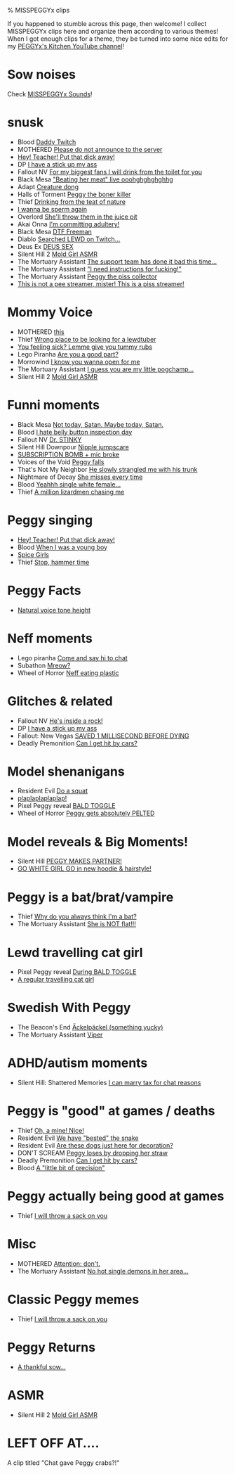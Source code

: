 % MISSPEGGYx clips

If you happened to stumble across this page, then welcome! I collect MISSPEGGYx clips here and organize them according to various themes! When I got enough clips for a theme, they be turned into some nice edits for my [PEGGYx's Kitchen YouTube channel](https://www.youtube.com/@PEGGYsKitchen)!

# Sow noises

Check [MISSPEGGYx Sounds](../2024/2024-11-misspeggyx_sounds.md.html)!

# snusk

* Blood [Daddy Twitch](https://www.twitch.tv/misspeggyx/clip/DeadDeafDonutTheRinger-45lqAsAut58L3AEZ?filter=clips&range=7d&sort=time)
* MOTHERED [Please do not announce to the server](https://www.twitch.tv/misspeggyx/clip/SteamyMildGnatLitFam-YVGJMxxgj_tiCm3_?filter=clips&range=7d&sort=time)
* [Hey! Teacher! Put that dick away!](https://www.twitch.tv/misspeggyx/clip/SleepyTangentialPuddingTTours-eGQP51Y0HfBnyaCx?filter=clips&range=7d&sort=time)
* DP [I have a stick up my ass](https://www.twitch.tv/misspeggyx/clip/DistinctDifficultClipzCeilingCat-Y4K7DNgtUlP8HUdw?filter=clips&range=all&sort=time)
* Fallout NV [For my biggest fans I will drink from the toilet for you](https://www.twitch.tv/misspeggyx/clip/SmoothEvilSharkRalpherZ-y0YMlcme-MrcrcGU?filter=clips&range=all&sort=time)
* Black Mesa ["Beating her meat" live ooohghghghghhg](https://www.twitch.tv/misspeggyx/clip/MiniatureRelatedNigiriPhilosoraptor-svyvrwxVsUTPEWTJ)
* Adapt [Creature dong](https://www.twitch.tv/misspeggyx/clip/MoldySweetBaconWutFace-YRD3MGb_YaPhUUdb?filter=clips&range=all&sort=time)
* Halls of Torment [Peggy the boner killer](https://www.twitch.tv/misspeggyx/clip/InventiveBraveClintKappaRoss-pMamYTa1mnn_38X2?filter=clips&range=all&sort=time)
* Thief [Drinking from the teat of nature](https://www.twitch.tv/misspeggyx/clip/RefinedOptimisticTarsierAllenHuhu-bAIh8BtqoLMw_2ZX?filter=clips&range=all&sort=time)
* [I wanna be sperm again](https://www.twitch.tv/misspeggyx/clip/ChillyElatedStrawberryYee-wj_ftFsJqe_-YvQ5?filter=clips&range=all&sort=time)
* Overlord [She'll throw them in the juice pit](https://www.twitch.tv/misspeggyx/clip/SpikyClumsyCattleCclamChamp-3nyG2EJuPTsXEvg1?filter=clips&range=all&sort=time)
* Akai Onna [I'm committing adultery!](https://www.twitch.tv/misspeggyx/clip/DarkComfortableKathyAMPEnergyCherry-1GNymdJsC6hqg6dx?filter=clips&range=all&sort=time)
* Black Mesa [DTF Freeman](https://www.twitch.tv/misspeggyx/clip/TsundereAgilePiePeanutButterJellyTime-qMXncUcsBbwbtIlO?filter=clips&range=all&sort=time)
* Diablo [Searched LEWD on Twitch...](https://www.twitch.tv/misspeggyx/clip/TacitSavageRavenTBCheesePull-gk-uSHZGUUdGB5Tl?filter=clips&range=all&sort=time)
* Deus Ex [DEUS SEX](https://www.twitch.tv/misspeggyx/clip/HealthyInspiringChipmunkRiPepperonis-IhTic4w1OSB1OPaH?filter=clips&range=all&sort=time)
* Silent Hill 2 [Mold Girl ASMR](https://www.twitch.tv/misspeggyx/clip/NaiveTangentialWatercressBCWarrior-TUQsov-6uQtW7iuN)
* The Mortuary Assistant [The support team has done it bad this time...](https://www.twitch.tv/misspeggyx/clip/TangibleSweetSoybeanDatBoi-8QsE4O1EIzAtzl00)
* The Mortuary Assistant ["I need instructions for fucking!"](https://www.twitch.tv/misspeggyx/clip/CredulousGorgeousFalconDeIlluminati-Vn-yAiOVmN5hJAzR)
* The Mortuary Assistant [Peggy the piss collector](https://www.twitch.tv/misspeggyx/clip/SpineyAmusedDragonfruitCclamChamp-H7vz8WD2noylemhH)
* [This is not a pee streamer, mister! This is a piss streamer!](https://clips.twitch.tv/CheerfulImpartialBibimbapRaccAttack-Kxxhi2P1UWKmhZM3)

# Mommy Voice

* MOTHERED [this](https://www.twitch.tv/misspeggyx/clip/CharmingArbitraryPeachTBCheesePull-4yIkZcJfZUURIhml?filter=clips&range=7d&sort=time)
* Thief [Wrong place to be looking for a lewdtuber](https://www.twitch.tv/misspeggyx/clip/OpenTardyLardDoubleRainbow-G-emfagIpIp1BwIF?filter=clips&range=7d&sort=time)
* [You feeling sick? Lemme give you tummy rubs](https://www.twitch.tv/misspeggyx/clip/GrotesqueCuteFrogMVGame-HoqUNMhpHW0lChNb?filter=clips&range=7d&sort=time)
* Lego Piranha [Are you a good part?](https://www.twitch.tv/misspeggyx/clip/OptimisticSourDelicataCharlieBitMe-lzIWiPeYsO5yrGRc?filter=clips&range=all&sort=time)
* Morrowind [I know you wanna open for me](https://www.twitch.tv/misspeggyx/clip/ChillyAmusedShingleArsonNoSexy-zJkLqs227IcOrUPw?filter=clips&range=all&sort=time)
* The Mortuary Assistant [I guess you are my little pogchamp...](https://www.twitch.tv/misspeggyx/clip/ColdYawningLasagnaWoofer--BenaUoF6Fp7fZBG)
* Silent Hill 2 [Mold Girl ASMR](https://www.twitch.tv/misspeggyx/clip/NaiveTangentialWatercressBCWarrior-TUQsov-6uQtW7iuN)


# Funni moments

* Black Mesa [Not today, Satan. Maybe today, Satan.](https://www.twitch.tv/misspeggyx/clip/AgitatedOddPlumTwitchRaid-T4Q_FCkptD5FFZrq?filter=clips&range=7d&sort=time)
* Blood [I hate belly button inspection day](https://www.twitch.tv/misspeggyx/clip/ZanyCheerfulStingrayRickroll-FkxzwoXZ5CaEeEER?filter=clips&range=7d&sort=time)
* Fallout NV [Dr. STINKY](https://www.twitch.tv/misspeggyx/clip/FrigidEvilEyeballPhilosoraptor-qaMcQP1ElT0Pj6yG?filter=clips&range=all&sort=time)
* Silent Hill Downpour [Nipple jumpscare](https://www.twitch.tv/misspeggyx/clip/GiantBusyDragonflyBleedPurple-VPccJpQlx2sAoOmq?filter=clips&range=all&sort=time)
* [SUBSCRIPTION BOMB + mic broke](https://www.twitch.tv/misspeggyx/clip/BlazingBraveMelonOSsloth-_vbfpza3JipB0Dt9?filter=clips&range=all&sort=time)
* Voices of the Void [Peggy falls](https://www.twitch.tv/misspeggyx/clip/TenderSlickHamburgerPeteZarollTie-rtFn_jsstMgoCGvg?filter=clips&range=all&sort=time)
* That's Not My Neighbor [He slowly strangled me with his trunk](https://www.twitch.tv/misspeggyx/clip/SuspiciousPrettiestCocoaPRChase-3EK7CE2TOmSO0PQy?filter=clips&range=all&sort=time)
* Nightmare of Decay [She misses every time](https://www.twitch.tv/misspeggyx/clip/BumblingSlickAlbatrossGingerPower-5wlp88BaLL6xdcDc?filter=clips&range=all&sort=time)
* Blood [Yeahhh single white female...](https://www.twitch.tv/misspeggyx/clip/DaintyMoralAppleHassaanChop-6S9L8SPMrPpllNfh?filter=clips&range=all&sort=time)
* Thief [A million lizardmen chasing me](https://www.twitch.tv/misspeggyx/clip/TallSpotlessSageSaltBae-8Ve4zM1ENwKFh88o?filter=clips&range=all&sort=time)


# Peggy singing

* [Hey! Teacher! Put that dick away!](https://www.twitch.tv/misspeggyx/clip/SleepyTangentialPuddingTTours-eGQP51Y0HfBnyaCx?filter=clips&range=7d&sort=time)
* Blood [When I was a young boy](https://www.twitch.tv/misspeggyx/clip/AbstemiousMoistHyenaBCouch-hd8d1LW1OYs7ZMKO?filter=clips&range=7d&sort=time)
* [Spice Girls](https://www.twitch.tv/misspeggyx/clip/ImpossiblePlayfulBottleCopyThis-swEQYY6M3L_5-7ox?filter=clips&range=all&sort=time)
* Thief [Stop, hammer time](https://www.twitch.tv/misspeggyx/clip/ToughNurturingZucchiniAMPTropPunch-GWLu3gQxUXo__D5g?filter=clips&range=all&sort=time)


# Peggy Facts

* [Natural voice tone height](https://www.twitch.tv/misspeggyx/clip/GoldenEasyCrabFutureMan-xPz-7Rg18yOQ3JwV?filter=clips&range=7d&sort=time)


# Neff moments

* Lego piranha [Come and say hi to chat](https://www.twitch.tv/misspeggyx/clip/NiceInnocentPizzaOSkomodo-NwAx6WftwIqRL8M5?filter=clips&range=all&sort=time)
* Subathon [Mreow?](https://www.twitch.tv/misspeggyx/clip/GeniusFairGnatSwiftRage-pqLLoykZBexuCBLt)
* Wheel of Horror [Neff eating plastic](https://www.twitch.tv/misspeggyx/clip/ImportantAliveCamelFeelsBadMan-lUdcGZMaxNh7mTKi?filter=clips&range=all&sort=time)


# Glitches & related

* Fallout NV [He's inside a rock!](https://www.twitch.tv/misspeggyx/clip/HedonisticPunchyMinkMikeHogu-ey_RxwslMxVz-jHq?filter=clips&range=all&sort=time)
* DP [I have a stick up my ass](https://www.twitch.tv/misspeggyx/clip/DistinctDifficultClipzCeilingCat-Y4K7DNgtUlP8HUdw?filter=clips&range=all&sort=time)
* Fallout: New Vegas [SAVED 1 MILLISECOND BEFORE DYING](https://www.twitch.tv/misspeggyx/clip/PlausiblePolitePuppyGingerPower-merHoU0DFnxAozvg?filter=clips&range=all&sort=time)
* Deadly Premonition [Can I get hit by cars?](https://www.twitch.tv/misspeggyx/clip/JollyIntelligentDaikonFreakinStinkin-39awdnSQFc6_rGWU?filter=clips&range=all&sort=time)


# Model shenanigans

* Resident Evil [Do a squat](https://www.twitch.tv/misspeggyx/clip/CorrectApatheticMuleKappaRoss-48uml54XJ7IjhTs6?filter=clips&range=all&sort=time)
* [plaplaplaplaplap!](https://www.twitch.tv/misspeggyx/clip/BoldVenomousAmazonKappaClaus-7VkoS74lpZRwRzaY?filter=clips&range=all&sort=time)
* Pixel Peggy reveal [BALD TOGGLE](https://www.twitch.tv/misspeggyx/clip/KawaiiEncouragingWebMikeHogu-5NXc8BhqEUaoECJV?filter=clips&range=all&sort=time)
* Wheel of Horror [Peggy gets absolutely PELTED](https://www.twitch.tv/misspeggyx/clip/FantasticAnimatedHyenaKappa-leiwQO_i76XT-mna?filter=clips&range=all&sort=time)


# Model reveals & Big Moments!

* Silent Hill [PEGGY MAKES PARTNER!](https://www.twitch.tv/misspeggyx/clip/BlueTemperedPlumberTBCheesePull-1jbrWz8Nfd3SbpJ9)
* [GO WHITE GIRL GO in new hoodie & hairstyle!](https://www.twitch.tv/misspeggyx/clip/FrailGlamorousFiddleheadsSaltBae-mdGO9sZO2NKCGKS6)


# Peggy is a bat/brat/vampire

* Thief [Why do you always think I'm a bat?](https://www.twitch.tv/misspeggyx/clip/CrypticRelievedDolphinCmonBruh-B1cjnoJbyIO04TfU?filter=clips&range=all&sort=time)
* The Mortuary Assistant [She is NOT flat!!!](https://www.twitch.tv/misspeggyx/clip/FriendlyAnimatedHabaneroBudBlast-egajABPbZWl5nOjH)


# Lewd travelling cat girl

* Pixel Peggy reveal [During BALD TOGGLE](https://www.twitch.tv/misspeggyx/clip/KawaiiEncouragingWebMikeHogu-5NXc8BhqEUaoECJV?filter=clips&range=all&sort=time)
* [A regular travelling cat girl](https://www.twitch.tv/misspeggyx/clip/TubularWiseKoupreyDuDudu-FyGUekllJvIUpu8C?filter=clips&range=all&sort=time)


# Swedish With Peggy

* The Beacon's End [Äckelpäckel (something yucky)](https://www.twitch.tv/misspeggyx/clip/SavoryGiftedGarlicDuDudu-PRh4CK7Cv26qqkg0)
* The Mortuary Assistant [Viper](https://www.twitch.tv/misspeggyx/clip/PoorCorrectOrcaKappaWealth-Gfy9_JTcHmILoN8T)

# ADHD/autism moments

* Silent Hill: Shattered Memories [I can marry tax for chat reasons](https://www.twitch.tv/misspeggyx/clip/TolerantIronicJamNononoCat-cPja18ZqwfAXCEIT?filter=clips&range=all&sort=time)


# Peggy is "good" at games / deaths

* Thief [Oh, a mine! Nice!](https://www.twitch.tv/misspeggyx/clip/ConcernedPeacefulCurryPanicBasket-_LrDmceRu5J6VDHR?filter=clips&range=all&sort=time)
* Resident Evil [We have "bested" the snake](https://www.twitch.tv/misspeggyx/clip/ComfortableSmoothMartenNerfBlueBlaster-VFv7_z--8Nh9hlsh?filter=clips&range=all&sort=time)
* Resident Evil [Are these dogs just here for decoration?](https://www.twitch.tv/misspeggyx/clip/HeartlessAntediluvianHamCoolCat-mlq7B_CgJ7Su3IlA?filter=clips&range=all&sort=time)
* DON'T SCREAM [Peggy loses by dropping her straw](https://www.twitch.tv/misspeggyx/clip/CorrectAdorablePotVoHiYo-_MxKpn1RGlkLx6Ao?filter=clips&range=all&sort=time)
* Deadly Premonition [Can I get hit by cars?](https://www.twitch.tv/misspeggyx/clip/JollyIntelligentDaikonFreakinStinkin-39awdnSQFc6_rGWU?filter=clips&range=all&sort=time)
* Blood [A "little bit of precision"](https://www.twitch.tv/misspeggyx/clip/FantasticGrotesqueMetalChocolateRain-VecT-dnM7EsLM6uY?filter=clips&range=all&sort=time)


# Peggy actually being good at games

* Thief [I will throw a sack on you](https://www.twitch.tv/misspeggyx/clip/MoistSpunkyChipmunkDatSheffy-WFB7EDuuZBUpqSAE?filter=clips&range=all&sort=time)


# Misc

* MOTHERED [Attention: don't.](https://www.twitch.tv/misspeggyx/clip/PerfectTenderReubenNomNom-WA-InmDlC9mq1nOE?filter=clips&range=all&sort=time)
* The Mortuary Assistant [No hot single demons in her area...](https://www.twitch.tv/misspeggyx/clip/ClearSassyKleeWoofer-x-GZMdjbGfAjQBBt)


# Classic Peggy memes

* Thief [I will throw a sack on you](https://www.twitch.tv/misspeggyx/clip/MoistSpunkyChipmunkDatSheffy-WFB7EDuuZBUpqSAE?filter=clips&range=all&sort=time)


# Peggy Returns

* [A thankful sow...](https://www.twitch.tv/misspeggyx/clip/PoisedTenaciousPresidentFutureMan-jsR4NaoOH2xwODqR)


# ASMR

* Silent Hill 2 [Mold Girl ASMR](https://www.twitch.tv/misspeggyx/clip/NaiveTangentialWatercressBCWarrior-TUQsov-6uQtW7iuN)


# LEFT OFF AT....

A clip titled "Chat gave Peggy crabs?!"

